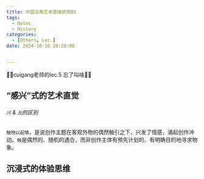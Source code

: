 ```yaml
---
title: 中国古典艺术思维研究05
tags: 
  - Notes
  - History
categories: 
  - [Others, Lec.]
date: 2024-10-16 20:20:00


---
```


🤗🤗cuigang老师的lec.5 忘了叫啥🤗🤗

<!-- more -->

## “感兴”式的艺术直觉

###### `兴` & `比`的区别

`触物以起情`，是说创作主题在客观外物的偶然触引之下，兴发了情感，涌起创作冲动。`触`是偶然的、随机的遇合，而非创作主体有预先计划的、有明确目的地寻求物象。

## 沉浸式的体验思维
